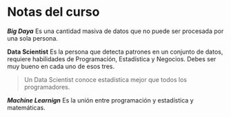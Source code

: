 # Notas del curso

***Big Daya*** Es una cantidad masiva de datos que no puede ser procesada por una sola persona.

**Data Scientist** Es la persona que detecta patrones en un conjunto de datos, requiere habilidades de Programación, Estadística y Negocios. Debes ser muy bueno en cada uno de esos tres.

> Un Data Scientist conoce estadística mejor que todos los programadores.

***Machine Learnign*** Es la unión entre programación y estadística y matemáticas.
